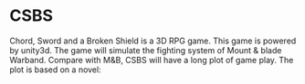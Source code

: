 # CSBS
Chord, Sword and a Broken Shield is a 3D RPG game.
This game is powered by unity3d.
The game will simulate the fighting system of Mount & blade Warband.
Compare with M&B, CSBS will have a long plot of game play. The plot is based on a novel: 
